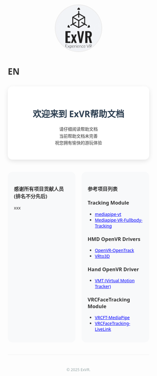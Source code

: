 <div style="max-width: 900px; margin: 50px auto; padding: 20px; font-family: 'Segoe UI', Tahoma, Geneva, Verdana, sans-serif; color: #333;">

<div style="text-align: center; margin: 40px 0">
    <img src="res/images/logo.png" alt="Logo" style="width: 150px; height: 150px; border-radius: 50%; object-fit: contain; border: 3px solid #eee">
</div>

<!--
<div style="text-align: center; margin: 30px 0">
    <a href="https://exvr-doc.github.io/#/zh-cn/guide" style="margin: 0 15px; text-decoration: none; color: #2c3e50; font-weight: 1500">快速入门</a>
    <a href="https://exvr-doc.github.io/#/zh-cn/extra" style="margin: 0 15px; text-decoration: none; color: #2c3e50; font-weight: 1500">扩展功能</a>
    <a href="https://exvr-doc.github.io/#/zh-cn/problems_list" style="margin: 0 15px; text-decoration: none; color: #2c3e50; font-weight: 1500">常见问题</a>
</div>
-->
# EN
<!-- 简介卡片 -->
<div style="background: #ffffff; padding: 30px; border-radius: 15px; box-shadow: 0 5px 15px rgba(0,0,0,0.1); margin: 30px 0">
    <h1 style="color: #2c3e50; text-align: center; margin-bottom: 20px">欢迎来到 ExVR帮助文档</h1>
    <p style="line-height: 1.6; text-align: center">
        请仔细阅读帮助文档<br>
        当前帮助文档未完善<br>
        祝您拥有愉快的游玩体验
    </p>
</div>


<div style="display: grid; grid-template-columns: repeat(2, 1fr); gap: 20px; margin: 40px 0">
    <div style="padding: 20px; background: #f8f9fa; border-radius: 15px">
        <h3>感谢所有项目贡献人员(排名不分先后)</h3>
        <p>xxx</p>
    </div>
    <div style="padding: 20px; background: #f8f9fa; border-radius: 15px">
        <h3>参考项目列表</h3>
        <h3>Tracking Module</h3>
        <ul>
            <li><a href="https://github.com/nuekaze/mediapipe-vt" style="color: #0000ff">mediapipe-vt</a></li>
            <li><a href="https://github.com/ju1ce/Mediapipe-VR-Fullbody-Tracking/" style="color: #0000ff">Mediapipe-VR-Fullbody-Tracking</a></li>
        </ul>
        <h3>HMD OpenVR Drivers</h3>
        <ul>
            <li><a href="https://github.com/r57zone/OpenVR-OpenTrack" style="color: #0000ff">OpenVR-OpenTrack</a></li>
            <li><a href="https://github.com/oneup03/VRto3D" style="color: #0000ff">VRto3D</a></li>
        </ul>
        <h3>Hand OpenVR Driver</h3>
        <ul>
            <li><a href="https://github.com/gpsnmeajp/VirtualMotionTracker/" style="color: #0000ff">VMT (Virtual Motion Tracker)</a></li>
        </ul>
        <h3>VRCFaceTracking Module</h3>
        <ul>
            <li><a href="https://github.com/Codel1417/VRCFT-MediaPipe" style="color: #0000ff">VRCFT-MediaPipe</a></li>
            <li><a href="https://github.com/kusomaigo/VRCFaceTracking-LiveLink/" style="color: #0000ff">VRCFaceTracking-LiveLink</a></li>
        </ul>
    </div>
</div>


<hr style="border: 0; height: 1px; background: #eee; margin: 40px 0">
<div style="text-align: center; color: #95a5a6; font-size: 0.9em">
    © 2025 ExVR.
</div>

</div>
